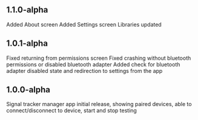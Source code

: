 1.1.0-alpha
----------------
Added About screen
Added Settings screen
Libraries updated

1.0.1-alpha
----------------
Fixed returning from permissions screen
Fixed crashing without bluetooth permissions or disabled bluetooth adapter
Added check for bluetooth adapter disabled state and redirection to settings from the app

1.0.0-alpha
----------------
Signal tracker manager app initial release, showing paired devices, able to connect/disconnect to device, start and stop testing